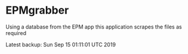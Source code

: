 # EPMgrabber
Using a database from the EPM app this application scrapes the files as required


Latest backup: Sun Sep 15 01:11:01 UTC 2019
